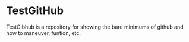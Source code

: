 # TestGitHub

TestGibhub is a repository for showing the bare minimums of github and how to maneuver, funtion, etc.
